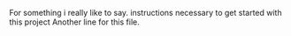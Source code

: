 For something i really like to say. instructions necessary to get started with this project
Another line for this file.
